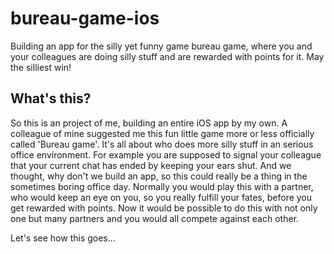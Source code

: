 # bureau-game-ios
Building an app for the silly yet funny game bureau game, where you and your colleagues are doing silly stuff and are rewarded with points for it. May the silliest win!

## What's this?
So this is an project of me, building an entire iOS app by my own. A colleague of mine suggested me this fun little game more or less officially called 'Bureau game'.
It's all about who does more silly stuff in an serious office environment. For example you are supposed to signal your colleague that your current chat has ended by keeping your ears shut.
And we thought, why don't we build an app, so this could really be a thing in the sometimes boring office day. 
Normally you would play this with a partner, who would keep an eye on you, so you really fulfill your fates, before you get rewarded with points.
Now it would be possible to do this with not only one but many partners and you would all compete against each other.

Let's see how this goes...
